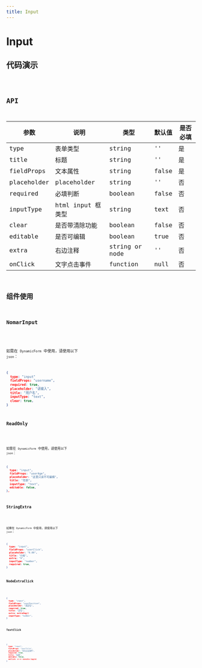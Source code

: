 ```yaml
---
title: Input
---
```


# Input

## 代码演示

<code src="./demo/index.tsx" />

## API

|参数|说明|类型|默认值|是否必填|
|--|--|--|--|--|
|type|表单类型|string|''|是|
|title|标题|string|''|是|
|fieldProps|文本属性|string|false|是|
|placeholder|placeholder|string|''|否|
|required|必填判断|boolean|false|否|
|inputType|html input 框类型|string|text|否|
|clear|是否带清除功能|boolean|false|否|
|editable|是否可编辑|boolean|true|否|
|extra|右边注释|string or node|''|否|
|onClick|文字点击事件|function|null|否|

## 组件使用

### NomarInput

<code src="./demo/nomarInput.tsx" />

如需在 `DynamicForm` 中使用，请使用以下 `json`：

```json
{
  type: "input"
  fieldProps: "username",
  required: true,
  placeholder: "请输入",
  title: "用户名",
  inputType: "text",
  clear: true,
}
```

### ReadOnly

<code src="./demo/readOnly.tsx" />

如需在 `DynamicForm` 中使用，请使用以下 `json`：

```json
{
  type: "input",
  fieldProps: "userAge",
  placeholder: "这里只读不可编辑",
  title: "年龄",
  inputType: "text",
  editable: false,
},
```

### StringExtra

<code src="./demo/stringExtra.tsx" />

如需在 `DynamicForm` 中使用，请使用以下 `json`：

```json
{
  type: "input",
  fieldProps: "userClick",
  placeholder: "0.00",
  title: "价格",
  extra: "¥",
  inputType: "number",
  required: true,
}
```

### NodeExtraClick

<code src="./demo/nodeExtraClick.tsx" />

```json
{
  type: "input",
  fieldProps: "userPosition",
  placeholder: "请定位",
  required: true,
  title: "定位",
  extra: extraImg()
  inputType: "number",
}
```

### TextClick

<code src="./demo/textClick.tsx" />

```json
{
  type: "input",
  fieldProps: "userTitle",
  placeholder: "存在点击事件",
  required: true,
  title: "标题",
  editable: false,
  onClick: e => console.log(e)
}
```

